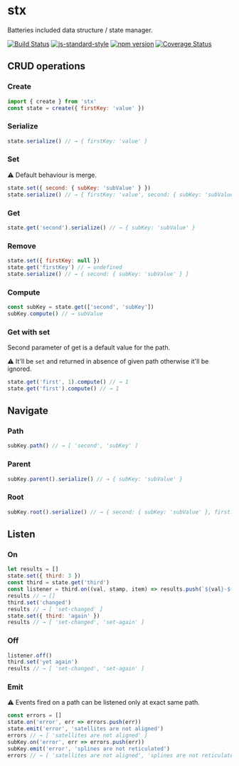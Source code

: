 # stx
Batteries included data structure / state manager.

[![Build Status](https://travis-ci.org/mstdokumaci/stx.svg?branch=master)](https://travis-ci.org/mstdokumaci/stx)
[![js-standard-style](https://img.shields.io/badge/code%20style-standard-brightgreen.svg)](http://standardjs.com/)
[![npm version](https://badge.fury.io/js/stx.svg)](https://badge.fury.io/js/stx)
[![Coverage Status](https://coveralls.io/repos/github/mstdokumaci/stx/badge.svg?branch=master)](https://coveralls.io/github/mstdokumaci/stx?branch=master)

## CRUD operations

### Create

```js
import { create } from 'stx'
const state = create({ firstKey: 'value' })
```

### Serialize

```js
state.serialize() // → { firstKey: 'value' }
```

### Set

⚠ Default behaviour is merge.

```js
state.set({ second: { subKey: 'subValue' } })
state.serialize() // → { firstKey: 'value', second: { subKey: 'subValue' } }
```

### Get

```js
state.get('second').serialize() // → { subKey: 'subValue' }
```

### Remove

```js
state.set({ firstKey: null })
state.get('firstKey') // → undefined
state.serialize() // → { second: { subKey: 'subValue' } }
```

### Compute

```js
const subKey = state.get(['second', 'subKey'])
subKey.compute() // → subValue
```
### Get with set

Second parameter of get is a default value for the path.

⚠ It'll be `set` and returned in absence of given path otherwise it'll be ignored.

```js
state.get('first', 1).compute() // → 1
state.get('first').compute() // → 1
```


## Navigate

### Path

```js
subKey.path() // → [ 'second', 'subKey' ]
```

### Parent

```js
subKey.parent().serialize() // → { subKey: 'subValue' }
```

### Root

```js
subKey.root().serialize() // → { second: { subKey: 'subValue' }, first: 1 }
```

## Listen

### On

```js
let results = []
state.set({ third: 3 })
const third = state.get('third')
const listener = third.on((val, stamp, item) => results.push(`${val}-${item.compute()}`))
results // → []
third.set('changed')
results // → [ 'set-changed' ]
state.set({ third: 'again' })
results // → [ 'set-changed', 'set-again' ]
```

### Off

```js
listener.off()
third.set('yet again')
results // → [ 'set-changed', 'set-again' ]
```

### Emit

⚠ Events fired on a path can be listened only at exact same path.

```js
const errors = []
state.on('error', err => errors.push(err))
state.emit('error', 'satellites are not aligned')
errors // → [ 'satellites are not aligned' ]
subKey.on('error', err => errors.push(err))
subKey.emit('error', 'splines are not reticulated')
errors // → [ 'satellites are not aligned', 'splines are not reticulated' ]
```
